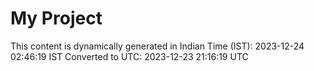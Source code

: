 # My Project

This content is dynamically generated in Indian Time (IST): 2023-12-24 02:46:19 IST
Converted to UTC: 2023-12-23 21:16:19 UTC
